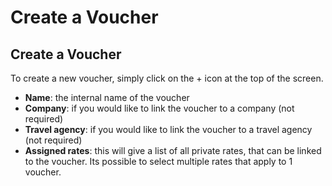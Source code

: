 # Create a Voucher

## Create a Voucher

To create a new voucher, simply click on the + icon at the top of the screen.

* **Name**: the internal name of the voucher
* **Company**: if you would like to link the voucher to a company \(not required\)
* **Travel agency**: if you would like to link the voucher to a travel agency \(not required\)
* **Assigned rates**: this will give a list of all private rates, that can be linked to the voucher. Its possible to select multiple rates that apply to 1 voucher.

